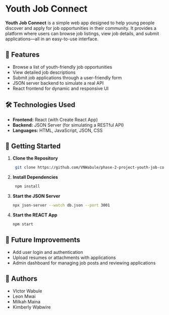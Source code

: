 # Youth Job Connect

**Youth Job Connect** is a simple web app designed to help young people discover and apply for job opportunities in their community. It provides a platform where users can browse job listings, view job details, and submit applications—all in an easy-to-use interface.


## 🌟 Features

- Browse a list of youth-friendly job opportunities
- View detailed job descriptions
- Submit job applications through a user-friendly form
- JSON server backend to simulate a real API
- React frontend for dynamic and responsive UI


## 🛠️ Technologies Used

- **Frontend:** React (with Create React App)
- **Backend:** JSON Server (for simulating a RESTful API)
- **Languages:** HTML, JavaScript, JSON, CSS


## 🚀 Getting Started

1. **Clone the Repository**
   ```bash
    git clone https://github.com/VNWabule/phase-2-project-youth-job-connect

2. **Install Dependencies**
   ```bash
    npm install

3. **Start the JSON Server**
   ```bash
   npx json-server --watch db.json --port 3001

4. **Start the REACT App**
   ```bash
   npm start

## 🧠 Future Improvements
- Add user login and authentication
- Upload resumes or attachments with applications
- Admin dashboard for managing job posts and reviewing applications

## 🙌 Authors
- VIctor Wabule
- Leon Mwai
- Milkah Maina
- Kimberly Wabwire

